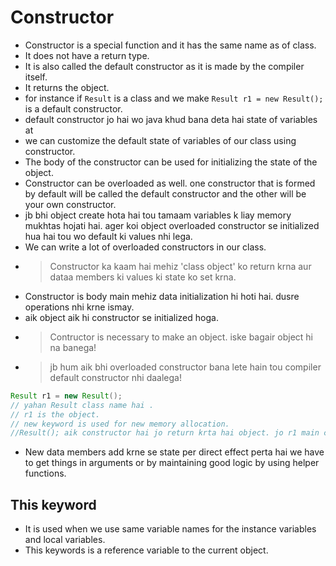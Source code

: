 # Constructor
- Constructor is a special function and it has the same name as of class. 
- It does not have a return type.
- It is also called the default constructor as it is made by the compiler itself.
- It returns the object.
- for instance if `Result` is a class and we make `Result r1 = new Result();` is a default constructor.
- default constructor jo hai wo java khud bana deta hai state of variables at
- we can customize the default state of variables of our class using constructor.
- The body of the constructor can be used for initializing the state of the object.
- Constructor can be overloaded as well. one constructor that is formed by default will be called the default constructor and the other will be your own constructor.
- jb bhi object create hota hai tou tamaam variables k liay memory mukhtas hojati hai. ager koi object overloaded constructor se initialized hua hai tou wo default ki values nhi lega.
- We can write a lot of overloaded constructors in our class.
- > Constructor ka kaam hai mehiz 'class object' ko return krna aur dataa members ki values ki state ko set krna.
- Constructor is body main mehiz data initialization hi hoti hai. dusre operations nhi krne ismay.
- aik object aik hi constructor se initialized hoga.
- >Contructor is necessary to make an object. iske bagair object hi na banega!
- >jb hum aik bhi overloaded constructor bana lete hain tou compiler default constructor nhi daalega!
 ``` java
Result r1 = new Result();
// yahan Result class name hai .
// r1 is the object.
// new keyword is used for new memory allocation.
//Result(); aik constructor hai jo return krta hai object. jo r1 main chala jayega.

  ```

- New data members add krne se state per direct effect perta hai we have to get things in arguments or by maintaining good logic by using helper functions.


## This keyword
 - It is used when we use same variable names for the instance variables and local variables.
 - This keywords is a reference variable to the current object.
